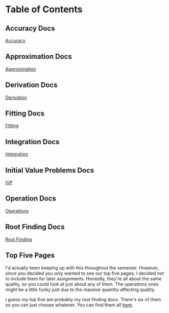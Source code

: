 # Table of Contents
## Accuracy Docs
[Accuracy](/accuracy/index.md)
## Approximation Docs
[Approximation](/approximation/index.md)
## Derivation Docs
[Derivation](/derivation/index.md)
## Fitting Docs
[Fitting](/fitting/index.md)
## Integration Docs
[Integration](integration/index.md)
## Initial Value Problems Docs
[IVP](/ivp/index.md)
## Operation Docs
[Operations](/operandex.md)
## Root Finding Docs
[Root Finding](/rootfinding/index.md)

## Top Five Pages

I'd actually been keeping up with this throughout the semester. However, since you decided you only wanted to see our top five pages, I decided not to include them for later assignments. Honestly, they're all about the same quality, so you could look at just about any of them. The operations ones might be a little funky just due to the massive quantity affecting quality. 

I guess my top five are probably my root finding docs. There's six of them so you can just choose whatever. You can find them all [here](/rootfinding/index.md).
